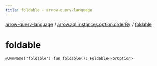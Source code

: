 ```yaml
---
title: foldable - arrow-query-language
---
```


[arrow-query-language](../index.html) / [arrow.aql.instances.option.orderBy](index.html) / [foldable](./foldable.html)

# foldable

`@JvmName("foldable") fun foldable(): Foldable<ForOption>`
